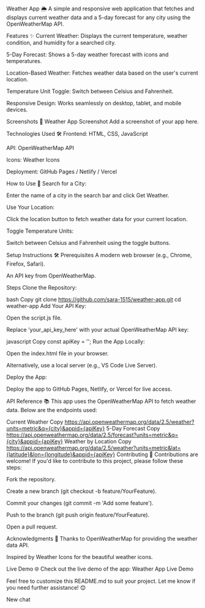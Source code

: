 Weather App 🌦️
A simple and responsive web application that fetches and displays current weather data and a 5-day forecast for any city using the OpenWeatherMap API.

Features ✨
Current Weather: Displays the current temperature, weather condition, and humidity for a searched city.

5-Day Forecast: Shows a 5-day weather forecast with icons and temperatures.

Location-Based Weather: Fetches weather data based on the user's current location.

Temperature Unit Toggle: Switch between Celsius and Fahrenheit.

Responsive Design: Works seamlessly on desktop, tablet, and mobile devices.

Screenshots 📸
Weather App Screenshot
Add a screenshot of your app here.

Technologies Used 🛠️
Frontend: HTML, CSS, JavaScript

API: OpenWeatherMap API

Icons: Weather Icons

Deployment: GitHub Pages / Netlify / Vercel

How to Use 🚀
Search for a City:

Enter the name of a city in the search bar and click Get Weather.

Use Your Location:

Click the location button to fetch weather data for your current location.

Toggle Temperature Units:

Switch between Celsius and Fahrenheit using the toggle buttons.

Setup Instructions 🛠️
Prerequisites
A modern web browser (e.g., Chrome, Firefox, Safari).

An API key from OpenWeatherMap.

Steps
Clone the Repository:

bash
Copy
git clone https://github.com/sara-1515/weather-app.git
cd weather-app
Add Your API Key:

Open the script.js file.

Replace 'your_api_key_here' with your actual OpenWeatherMap API key:

javascript
Copy
const apiKey = '';
Run the App Locally:

Open the index.html file in your browser.

Alternatively, use a local server (e.g., VS Code Live Server).

Deploy the App:

Deploy the app to GitHub Pages, Netlify, or Vercel for live access.

API Reference 📚
This app uses the OpenWeatherMap API to fetch weather data. Below are the endpoints used:

Current Weather
Copy
https://api.openweathermap.org/data/2.5/weather?units=metric&q={city}&appid={apiKey}
5-Day Forecast
Copy
https://api.openweathermap.org/data/2.5/forecast?units=metric&q={city}&appid={apiKey}
Weather by Location
Copy
https://api.openweathermap.org/data/2.5/weather?units=metric&lat={latitude}&lon={longitude}&appid={apiKey}
Contributing 🤝
Contributions are welcome! If you'd like to contribute to this project, please follow these steps:

Fork the repository.

Create a new branch (git checkout -b feature/YourFeature).

Commit your changes (git commit -m 'Add some feature').

Push to the branch (git push origin feature/YourFeature).

Open a pull request.

Acknowledgments 🙏
Thanks to OpenWeatherMap for providing the weather data API.

Inspired by Weather Icons for the beautiful weather icons.

Live Demo 🌐
Check out the live demo of the app: Weather App Live Demo

Feel free to customize this README.md to suit your project. Let me know if you need further assistance! 😊

New chat
